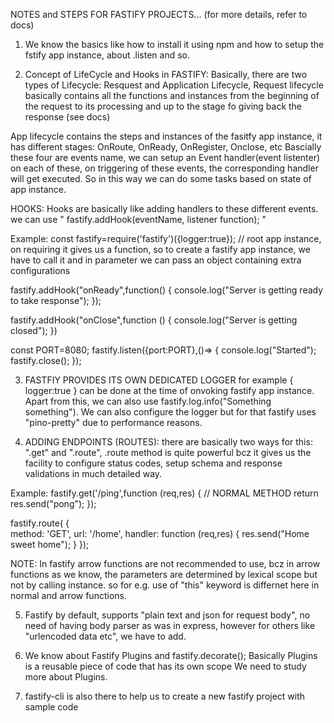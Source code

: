 NOTES and STEPS FOR FASTIFY PROJECTS...  (for more details, refer to docs)

1. We know the basics like how to install it using npm and how to setup the fstify app instance, about .listen and so.

2. Concept of LifeCycle and Hooks in FASTIFY:
Basically, there are two types of Lifecycle: Resquest and Application Lifecycle,
Request lifecycle basically contains all the functions and instances from the beginning of the request to its processing and up to the stage fo giving back the response (see docs)

App lifecycle contains the steps and instances of the fasitfy app instance, it has different stages:
OnRoute, OnReady, OnRegister, Onclose, etc
Bascially these four are events name, we can setup an Event handler(event listenter) on each of these, on triggering of these events, the corresponding handler will get executed. So in this way we can do some tasks based on state of app instance.

HOOKS: Hooks are basically like adding handlers to these different events.
we can use " fastify.addHook(eventName, listener function); "

Example:
const fastify=require('fastify')({logger:true});   // root app instance, on requiring it gives us a function, so to create a fastify app instance, we have to call it and in parameter we can pass an object containing extra configurations

fastify.addHook("onReady",function() {
    console.log("Server is getting ready to take response");
});

fastify.addHook("onClose",function () {
    console.log("Server is getting closed");
})

const PORT=8080;
fastify.listen({port:PORT},()=> {
    console.log("Started");
    fastify.close();
});

3. FASTFIY PROVIDES ITS OWN DEDICATED LOGGER
for example { logger:true } can be done at the time of onvoking fastify app instance.
Apart from this, we can also use fastify.log.info("Something something"). 
We can also configure the logger but for that fastify uses "pino-pretty" due to performance reasons. 

4. ADDING ENDPOINTS (ROUTES): there are basically two ways for this: ".get" and ".route", 
.route method is quite powerful bcz it gives us the facility to configure status codes, setup schema and response validations in much detailed way.

Example:
fastify.get('/ping',function (req,res) {    // NORMAL METHOD
    return res.send("pong");
});

fastify.route(
{                          
    method: 'GET',
    url: '/home',
    handler: function (req,res) {
        res.send("Home sweet home");
    }
});

NOTE: In fastify arrow functions are not recommended to use, bcz in arrow functions as we know, the parameters are determined by lexical scope but not by calling instance. so for e.g. use of "this" keyword is differnet here in normal and arrow functions.

5. Fastify by default, supports "plain text and json for request body", no need of having body parser as was in express, however for others like "urlencoded data etc", we have to add.

6. We know about Fastify Plugins and fastify.decorate();
Basically Plugins is a reusable piece of code that has its own scope
We need to study more about Plugins.

7. fastify-cli is also there to help us to create a new fastify project with sample code





